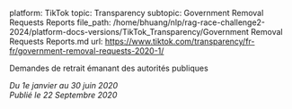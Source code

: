 platform: TikTok
topic: Transparency
subtopic: Government Removal Requests Reports
file_path: /home/bhuang/nlp/rag-race-challenge2-2024/platform-docs-versions/TikTok_Transparency/Government Removal Requests Reports.md
url: https://www.tiktok.com/transparency/fr-fr/government-removal-requests-2020-1/

Demandes de retrait émanant des autorités publiques

_Du 1e janvier au 30 juin 2020_  
_Publié le 22 Septembre 2020_